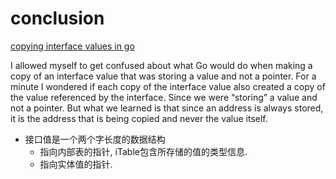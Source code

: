 
conclusion
==========================

[copying interface values in go](https://www.ardanlabs.com/blog/2016/05/copying-interface-values-in-go.html)

I allowed myself to get confused about what Go would do when making a copy of an interface value that was storing a value and not a pointer.
For a minute I wondered if each copy of the interface value also created a copy of the value referenced by the interface.
Since we were “storing” a value and not a pointer.
But what we learned is that since an address is always stored, it is the address that is being copied and never the value itself.

* 接口值是一个两个字长度的数据结构
  - 指向内部表的指针, iTable包含所存储的值的类型信息.
  - 指向实体值的指针.

